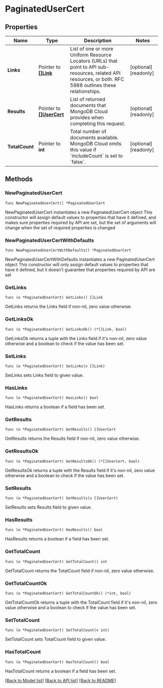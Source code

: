 # PaginatedUserCert

## Properties

Name | Type | Description | Notes
------------ | ------------- | ------------- | -------------
**Links** | Pointer to [**[]Link**](Link.md) | List of one or more Uniform Resource Locators (URLs) that point to API sub-resources, related API resources, or both. RFC 5988 outlines these relationships. | [optional] [readonly] 
**Results** | Pointer to [**[]UserCert**](UserCert.md) | List of returned documents that MongoDB Cloud provides when completing this request. | [optional] [readonly] 
**TotalCount** | Pointer to **int** | Total number of documents available. MongoDB Cloud omits this value if &#x60;includeCount&#x60; is set to &#x60;false&#x60;. | [optional] [readonly] 

## Methods

### NewPaginatedUserCert

`func NewPaginatedUserCert() *PaginatedUserCert`

NewPaginatedUserCert instantiates a new PaginatedUserCert object
This constructor will assign default values to properties that have it defined,
and makes sure properties required by API are set, but the set of arguments
will change when the set of required properties is changed

### NewPaginatedUserCertWithDefaults

`func NewPaginatedUserCertWithDefaults() *PaginatedUserCert`

NewPaginatedUserCertWithDefaults instantiates a new PaginatedUserCert object
This constructor will only assign default values to properties that have it defined,
but it doesn't guarantee that properties required by API are set

### GetLinks

`func (o *PaginatedUserCert) GetLinks() []Link`

GetLinks returns the Links field if non-nil, zero value otherwise.

### GetLinksOk

`func (o *PaginatedUserCert) GetLinksOk() (*[]Link, bool)`

GetLinksOk returns a tuple with the Links field if it's non-nil, zero value otherwise
and a boolean to check if the value has been set.

### SetLinks

`func (o *PaginatedUserCert) SetLinks(v []Link)`

SetLinks sets Links field to given value.

### HasLinks

`func (o *PaginatedUserCert) HasLinks() bool`

HasLinks returns a boolean if a field has been set.
### GetResults

`func (o *PaginatedUserCert) GetResults() []UserCert`

GetResults returns the Results field if non-nil, zero value otherwise.

### GetResultsOk

`func (o *PaginatedUserCert) GetResultsOk() (*[]UserCert, bool)`

GetResultsOk returns a tuple with the Results field if it's non-nil, zero value otherwise
and a boolean to check if the value has been set.

### SetResults

`func (o *PaginatedUserCert) SetResults(v []UserCert)`

SetResults sets Results field to given value.

### HasResults

`func (o *PaginatedUserCert) HasResults() bool`

HasResults returns a boolean if a field has been set.
### GetTotalCount

`func (o *PaginatedUserCert) GetTotalCount() int`

GetTotalCount returns the TotalCount field if non-nil, zero value otherwise.

### GetTotalCountOk

`func (o *PaginatedUserCert) GetTotalCountOk() (*int, bool)`

GetTotalCountOk returns a tuple with the TotalCount field if it's non-nil, zero value otherwise
and a boolean to check if the value has been set.

### SetTotalCount

`func (o *PaginatedUserCert) SetTotalCount(v int)`

SetTotalCount sets TotalCount field to given value.

### HasTotalCount

`func (o *PaginatedUserCert) HasTotalCount() bool`

HasTotalCount returns a boolean if a field has been set.

[[Back to Model list]](../README.md#documentation-for-models) [[Back to API list]](../README.md#documentation-for-api-endpoints) [[Back to README]](../README.md)


